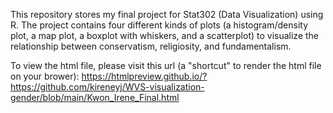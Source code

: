 This repository stores my final project for Stat302 (Data Visualization) using R. The project contains four different kinds of plots (a histogram/density plot, a map plot, a boxplot with whiskers, and a scatterplot) to visualize the relationship between conservatism, religiosity, and fundamentalism. 

To view the html file, please visit this url (a "shortcut" to render the html file on your brower): https://htmlpreview.github.io/?https://github.com/kireneyj/WVS-visualization-gender/blob/main/Kwon_Irene_Final.html
